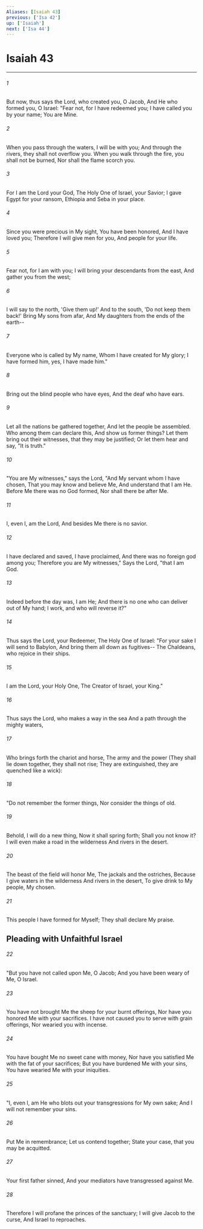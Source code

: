 ```yaml
---
Aliases: [Isaiah 43]
previous: ['Isa 42']
up: ['Isaiah']
next: ['Isa 44']
---
```

# Isaiah 43

***


###### 1 
But now, thus says the Lord, who created you, O Jacob, And He who formed you, O Israel: "Fear not, for I have redeemed you; I have called you by your name; You are Mine. 

###### 2 
When you pass through the waters, I will be with you; And through the rivers, they shall not overflow you. When you walk through the fire, you shall not be burned, Nor shall the flame scorch you. 

###### 3 
For I am the Lord your God, The Holy One of Israel, your Savior; I gave Egypt for your ransom, Ethiopia and Seba in your place. 

###### 4 
Since you were precious in My sight, You have been honored, And I have loved you; Therefore I will give men for you, And people for your life. 

###### 5 
Fear not, for I am with you; I will bring your descendants from the east, And gather you from the west; 

###### 6 
I will say to the north, 'Give them up!' And to the south, 'Do not keep them back!' Bring My sons from afar, And My daughters from the ends of the earth-- 

###### 7 
Everyone who is called by My name, Whom I have created for My glory; I have formed him, yes, I have made him." 

###### 8 
Bring out the blind people who have eyes, And the deaf who have ears. 

###### 9 
Let all the nations be gathered together, And let the people be assembled. Who among them can declare this, And show us former things? Let them bring out their witnesses, that they may be justified; Or let them hear and say, "It is truth." 

###### 10 
"You are My witnesses," says the Lord, "And My servant whom I have chosen, That you may know and believe Me, And understand that I am He. Before Me there was no God formed, Nor shall there be after Me. 

###### 11 
I, even I, am the Lord, And besides Me there is no savior. 

###### 12 
I have declared and saved, I have proclaimed, And there was no foreign god among you; Therefore you are My witnesses," Says the Lord, "that I am God. 

###### 13 
Indeed before the day was, I am He; And there is no one who can deliver out of My hand; I work, and who will reverse it?" 

###### 14 
Thus says the Lord, your Redeemer, The Holy One of Israel: "For your sake I will send to Babylon, And bring them all down as fugitives-- The Chaldeans, who rejoice in their ships. 

###### 15 
I am the Lord, your Holy One, The Creator of Israel, your King." 

###### 16 
Thus says the Lord, who makes a way in the sea And a path through the mighty waters, 

###### 17 
Who brings forth the chariot and horse, The army and the power (They shall lie down together, they shall not rise; They are extinguished, they are quenched like a wick): 

###### 18 
"Do not remember the former things, Nor consider the things of old. 

###### 19 
Behold, I will do a new thing, Now it shall spring forth; Shall you not know it? I will even make a road in the wilderness And rivers in the desert. 

###### 20 
The beast of the field will honor Me, The jackals and the ostriches, Because I give waters in the wilderness And rivers in the desert, To give drink to My people, My chosen. 

###### 21 
This people I have formed for Myself; They shall declare My praise.

## Pleading with Unfaithful Israel 

###### 22 
"But you have not called upon Me, O Jacob; And you have been weary of Me, O Israel. 

###### 23 
You have not brought Me the sheep for your burnt offerings, Nor have you honored Me with your sacrifices. I have not caused you to serve with grain offerings, Nor wearied you with incense. 

###### 24 
You have bought Me no sweet cane with money, Nor have you satisfied Me with the fat of your sacrifices; But you have burdened Me with your sins, You have wearied Me with your iniquities. 

###### 25 
"I, even I, am He who blots out your transgressions for My own sake; And I will not remember your sins. 

###### 26 
Put Me in remembrance; Let us contend together; State your case, that you may be acquitted. 

###### 27 
Your first father sinned, And your mediators have transgressed against Me. 

###### 28 
Therefore I will profane the princes of the sanctuary; I will give Jacob to the curse, And Israel to reproaches.
